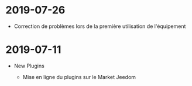 ﻿2019-07-26
===

-   Correction de problèmes lors de la première utilisation de l'équipement

2019-07-11
===

-   New Plugins

    -   Mise en ligne du plugins sur le Market Jeedom
